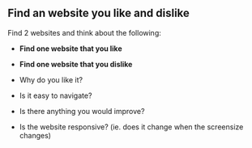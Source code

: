## Find an website you like and dislike

Find 2 websites and think about the following:

* **Find one website that you like**
* **Find one website that you dislike**

* Why do you like it?
* Is it easy to navigate?
* Is there anything you would improve?
* Is the website responsive? (ie. does it change when the screensize changes)
